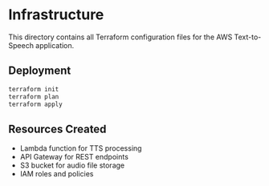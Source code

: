 # Infrastructure

This directory contains all Terraform configuration files for the AWS Text-to-Speech application.

## Deployment

```bash
terraform init
terraform plan
terraform apply
```

## Resources Created

- Lambda function for TTS processing
- API Gateway for REST endpoints
- S3 bucket for audio file storage
- IAM roles and policies